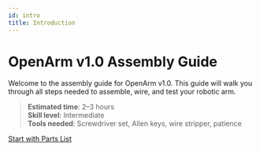 ```yaml
---
id: intro
title: Introduction
---
```


# OpenArm v1.0 Assembly Guide

Welcome to the assembly guide for OpenArm v1.0. This guide will walk you through all steps needed to assemble, wire, and test your robotic arm.

> **Estimated time**: 2–3 hours  
> **Skill level**: Intermediate  
> **Tools needed**: Screwdriver set, Allen keys, wire stripper, patience

[Start with Parts List](./parts-list)
